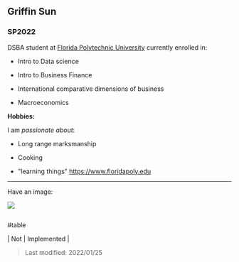 ## Griffin Sun

### SP2022

DSBA student at [Florida Polytechnic University](https://www.floridapoly.edu) currently enrolled in: 

- Intro to Data science

- Intro to Business Finance

- International comparative dimensions of business

- Macroeconomics 

**Hobbies:**

I am _passionate about_: 

- Long range marksmanship

- Cooking

- "learning things" <https://www.floridapoly.edu>

***
Have an image:

![](dataNetwork.jpg)

![]()

#table

| Not | Implemented |

> Last modified: 2022/01/25
